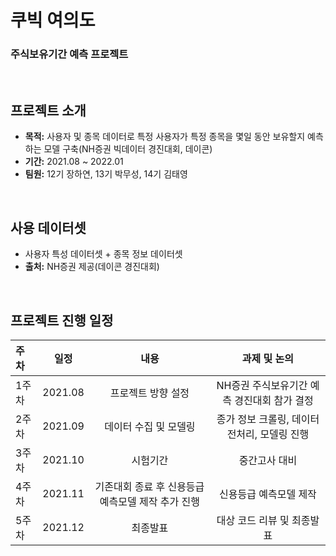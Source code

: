 # 쿠빅 여의도
### 주식보유기간 예측 프로젝트
<br>

## 프로젝트 소개
- **목적:** 사용자 및 종목 데이터로 특정 사용자가 특정 종목을 몇일 동안 보유할지 예측하는 모델 구축(NH증권 빅데이터 경진대회, 데이콘)
- **기간:** 2021.08 ~ 2022.01
- **팀원:** 12기 장하연, 13기 박무성, 14기 김태영  <br>
<br>

## 사용 데이터셋
- 사용자 특성 데이터셋 + 종목 정보 데이터셋
- **출처:** NH증권 제공(데이콘 경진대회)
<br>

## 프로젝트 진행 일정  

|   주차   |   일정   |   내용   |   과제 및 논의   |
|:----------------------------|:----------------------------:|:--------------------:|:-------------------:|
|  1주차  | 2021.08 | 프로젝트 방향 설정 | NH증권 주식보유기간 예측 경진대회 참가 결정 |
|  2주차  | 2021.09 | 데이터 수집 및 모델링| 종가 정보 크롤링, 데이터 전처리, 모델링 진행 |
|  3주차  | 2021.10 | 시험기간 | 중간고사 대비 |
|  4주차  | 2021.11 | 기존대회 종료 후 신용등급 예측모델 제작 추가 진행  | 신용등급 예측모델 제작 |
|  5주차  | 2021.12 | 최종발표 | 대상 코드 리뷰 및 최종발표 |
<br>

